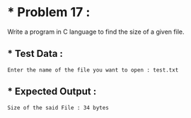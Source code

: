 # * Problem 17 :

Write a program in C language to find the size of a given file.

## * Test Data :

    Enter the name of the file you want to open : test.txt

## * Expected Output :

    Size of the said File : 34 bytes